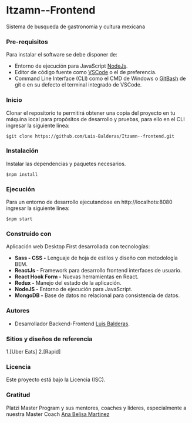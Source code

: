 # Itzamn--Frontend
Sistema de busqueda de gastronomia y cultura mexicana 

### Pre-requisitos
Para instalar el software se debe disponer de:
* Entorno de ejecución para JavaScript [NodeJs](https://nodejs.org/es/).
* Editor de código fuente como [VSCode](https://code.visualstudio.com/) o el de preferencia.
* Command Line Interface (CLI) como el CMD  de Windows o  [GitBash](https://git-scm.com/downloads) de git o en su defecto el terminal integrado de VSCode.

### Inicio 
Clonar el repositorio te permitirá obtener una copia del proyecto en tu máquina local para propósitos de desarrollo y pruebas, para ello en el CLI ingresar la siguiente línea:
```
$git clone https://github.com/Luis-Balderas/Itzamn--frontend.git
```
### Instalación 
Instalar las dependencias y paquetes necesarios.
````
$npm install
````
### Ejecución 
Para un entorno de desarrollo ejecutandose en http://localhots:8080 ingresar la siguiente línea:
```
$npm start
```

### Construido con 
Aplicación web Desktop First desarrollada con tecnologías:

*  **Sass - CSS -** Lenguaje de hoja de estilos y diseño con metodología BEM.
*  **ReactJs -** Framework para desarrollo frontend interfaces de usuario.
*  **React Hook Form -** Nuevas herramientas en React.
*  **Redux -** Manejo del estado de la aplicación.
*  **NodeJS -**  Entorno de ejecución para JavaScript.
*  **MongoDB -** Base de datos no relacional para consistencia de datos.


### Autores 
* Desarrollador Backend-Frontend [Luis Balderas](https://github.com/Luis-Balderas).

###  Sitios y diseños de referencia

1.[Uber Eats]
2.[Rapid]

### Licencia 
Este proyecto está bajo la Licencia (ISC).

### Gratitud 
Platzi Master Program y sus mentores, coaches y líderes, especialmente a nuestra Master Coach   [Ana Belisa Martinez ](https://github.com/anabelisam)

